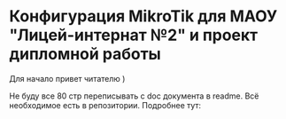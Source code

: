 # Конфигурация MikroTik для МАОУ "Лицей-интернат №2" и проект дипломной работы

Для начало привет читателю )

Не буду все 80 стр переписывать с doc документа в readme.
Всё необходимое есть в репозитории.
Подробнее тут: 
